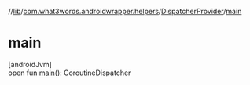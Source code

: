 //[lib](../../../index.md)/[com.what3words.androidwrapper.helpers](../index.md)/[DispatcherProvider](index.md)/[main](main.md)

# main

[androidJvm]\
open fun [main](main.md)(): CoroutineDispatcher
